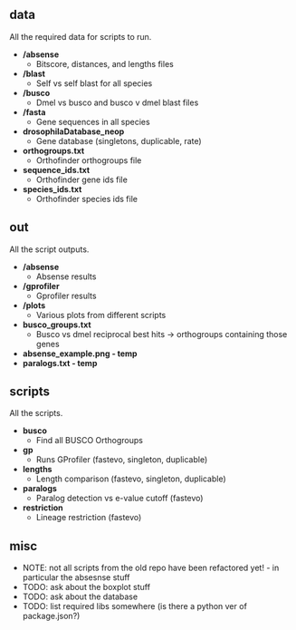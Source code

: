 ## data

All the required data for scripts to run.

- **/absense**
  - Bitscore, distances, and lengths files
- **/blast**
  - Self vs self blast for all species
- **/busco**
  - Dmel vs busco and busco v dmel blast files
- **/fasta**
  - Gene sequences in all species
- **drosophilaDatabase_neop**
  - Gene database (singletons, duplicable, rate)
- **orthogroups.txt**
  - Orthofinder orthogroups file
- **sequence_ids.txt**
  - Orthofinder gene ids file
- **species_ids.txt**
  - Orthofinder species ids file

## out

All the script outputs.

- **/absense**
  - Absense results
- **/gprofiler**
  - Gprofiler results
- **/plots**
  - Various plots from different scripts
- **busco_groups.txt**
  - Busco vs dmel reciprocal best hits -> orthogroups containing those genes
- **absense_example.png - temp**
- **paralogs.txt - temp**

## scripts

All the scripts.

- **busco**
  - Find all BUSCO Orthogroups
- **gp**
  - Runs GProfiler (fastevo, singleton, duplicable)
- **lengths**
  - Length comparison (fastevo, singleton, duplicable)
- **paralogs**
  - Paralog detection vs e-value cutoff (fastevo)
- **restriction**
  - Lineage restriction (fastevo)

## misc

- NOTE: not all scripts from the old repo have been refactored yet! - in particular the absesnse stuff
- TODO: ask about the boxplot stuff
- TODO: ask about the database
- TODO: list required libs somewhere (is there a python ver of package.json?)
